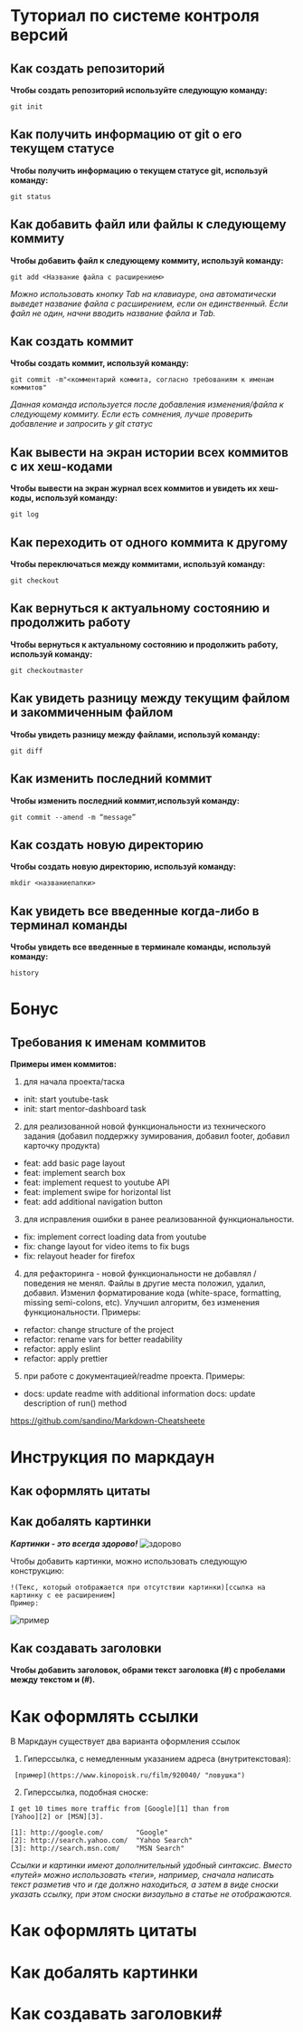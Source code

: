 # Туториал по системе контроля версий #

## Как создать репозиторий ##

**Чтобы создать репозиторий используйте следующую команду:**

```
git init
```
## Как получить информацию от git о его текущем статусе ##
**Чтобы получить информацию о текущем статусе git, используй команду:**
```
git status
```
## Как добавить файл или файлы к следующему коммиту  ##
**Чтобы добавить файл к следующему коммиту, используй команду:**
```
git add <Название файла с расширением>
```
*Можно использовать кнопку Tab на клавиауре, она автоматически выведет название файла с расширением, если он единственный. Если файл не один, начни вводить название файла и Tab.*

## Как создать коммит ##
**Чтобы создать коммит, используй команду:**
```
git commit -m"<комментарий коммита, согласно требованиям к именам коммитов"
```
*Данная команда используется после добавления изменения/файла к следующему коммиту. Если есть сомнения, лучше проверить добавление и запросить у git статус*
## Как вывести на экран истории всех коммитов с их хеш-кодами ##
**Чтобы вывести на экран журнал всех коммитов и увидеть их хеш-коды, используй команду:**
```
git log
```
## Как переходить от одного коммита к другому ##
**Чтобы переключаться между коммитами, используй команду:**
```
git checkout
```
## Как вернуться к актуальному состоянию и продолжить работу ##
**Чтобы вернуться к актуальному состоянию и продолжить работу, используй команду:**
```
git checkoutmaster
```
## Как увидеть разницу между текущим файлом и закоммиченным файлом ##
**Чтобы увидеть разницу между файлами, используй команду:**
```
git diff
```
## Как изменить последний коммит ##
**Чтобы изменить последний коммит,используй команду:**
```
git commit --amend -m “message”
```
## Как создать новую директорию ##
**Чтобы создать новую директорию, используй команду:**
```
mkdir <названиепапки>
```
## Как увидеть все введенные когда-либо в терминал команды ##
**Чтобы увидеть все введенные в терминале команды, используй команду:**
```
history
```
# Бонус #
## Требования к именам коммитов ##
**Примеры имен коммитов:**
1. для начала проекта/таска
* init: start youtube-task
* init: start mentor-dashboard task
2. для реализованной новой функциональности из технического задания (добавил поддержку зумирования, добавил footer, добавил карточку продукта)
* feat: add basic page layout
* feat: implement search box 
* feat: implement request to youtube API
* feat: implement swipe for horizontal list
* feat: add additional navigation button
3. для исправления ошибки в ранее реализованной функциональности. 
* fix: implement correct loading data from youtube
* fix: change layout for video items to fix bugs
* fix: relayout header for firefox
4. для рефакторинга - новой функциональности не добавлял / поведения не менял. Файлы в другие места положил, удалил, добавил. Изменил форматирование кода (white-space, formatting, missing semi-colons, etc). Улучшил алгоритм, без изменения функциональности. Примеры:
* refactor: change structure of the project
* refactor: rename vars for better readability
* refactor: apply eslint
* refactor: apply prettier
5. при работе с документацией/readme проекта. Примеры:
* docs: update readme with additional information
docs: update description of run() method

https://github.com/sandino/Markdown-Cheatsheete

# Инструкция по маркдаун #
## Как оформлять цитаты  ##
## Как добалять картинки ##
_**Картинки - это всегда здорово!**_
![здорово](https://bestgif.ru/_ph/38/2/416682512.gif) 

Чтобы добавить картинки, можно использовать следующую конструкцию:
```
!(Текс, который отображается при отсутствии картинки)[cсылка на картинку с ее расширением]
Пример: 
```
![пример](https://sun9-58.userapi.com/impg/_QL3gIutGCweb41xT0-AMiZfhPdcowfDRtkB5g/xhUcchFPMFo.jpg?size=800x400&quality=96&sign=4bfc8720991558f4aa6419d4096ba231&type=album)



## Как создавать заголовки ## 
**Чтобы добавить заголовок, обрами текст заголовка (#) c пробелами между текстом и (#).**
# Как оформлять ссылки #
В Маркдаун существует два варианта оформления ссылок
1. Гиперссылка, с немедленным указанием адреса (внутритекстовая):

```
 [пример](https://www.kinopoisk.ru/film/920040/ "ловушка")
```
2. Гиперссылка, подобная сноске:
```
I get 10 times more traffic from [Google][1] than from
[Yahoo][2] or [MSN][3].

[1]: http://google.com/        "Google"
[2]: http://search.yahoo.com/  "Yahoo Search"
[3]: http://search.msn.com/    "MSN Search"

```

*Ссылки и картинки имеют дополнительный удобный синтаксис. Вместо «путей» можно использовать «теги», например, сначала написать текст разметив что и где должно находиться, а затем в виде сноски указать ссылку, при этом сноски визаульно в статье не отображаются.*

# Как оформлять цитаты  #

# Как добалять картинки #
# Как создавать заголовки#
